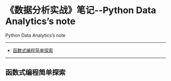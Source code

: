 # 《数据分析实战》笔记--Python Data Analytics’s note
Python Data Analytics’s note

---

- [函数式编程简单探索](#函数式编程简单探索)





---
<a id = 函数式编程简单探索></a>
## 函数式编程简单探索
